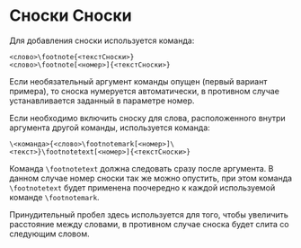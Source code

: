 Сноски
Сноски
======

Для добавления сноски используется команда:

    <слово>\footnote{<текстСноски>}
    <слово>\footnote[<номер>]{<текстСноски>}

Если необязательный аргумент команды опущен (первый вариант примера), то сноска нумеруется автоматически, в противном случае устанавливается заданный в параметре номер.

Если необходимо включить сноску для слова, расположенного внутри аргумента другой команды, используется команда:

    \<команда>{<слово>\footnotemark[<номер>]\ <текст>}\footnotetext[<номер>]{<текстСноски>}

Команда `\footnotetext` должна следовать сразу после аргумента. В данном случае номер сноски так же можно опустить, при этом команда `\footnotetext` будет применена поочередно к каждой используемой команде `\footnotemark`.

Принудительный пробел здесь используется для того, чтобы увеличить расстояние между словами, в противном случае сноска будет слита со следующим словом.
